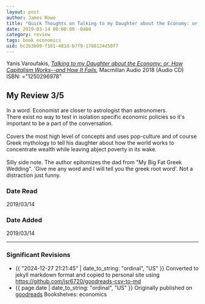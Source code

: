 ```yaml
---
layout: post
author: James Rowe
title: "Quick Thoughts on Talking to my Daughter about the Economy: or, How Capitalism Works--and How It Fails"
date: 2019-03-14 00:00:00 -0400
category: review
tags: book economics
uid: bc2b3b09-f181-481d-b7f9-17b8124d50f7
---
```


Yanis Varoufakis, *[Talking to my Daughter about the Economy: or, How Capitalism Works--and How It Fails](https://www.goodreads.com/book/show/36482374)*,  Macmillan Audio 2018 (Audio CD) ISBN: ="1250296978"

## My Review 3/5

In a word. Economist are closer to astrologist than astronomers.<br/>There exist no way to test in isolation specific economic policies so it's important to be a part of the conversation.<br/><br/>Covers the most high level of concepts and uses pop-culture and of course Greek mythology to tell his daughter about how the world works to concentrate wealth while leaving abject poverty in its wake.<br/><br/>Silly side note. The author epitomizes the dad from "My Big Fat Greek Wedding". 'Give me any word and I will tell you the greek root word'. Not a distraction just funny.

### Date Read
2019/03/14

### Date Added
2019/03/14

---

### Significant Revisions

- {{ "2024-12-27 21:21:45" | date_to_string: "ordinal", "US" }} Converted to jekyll markdown format and copied to personal site using <https://github.com/jsr6720/goodreads-csv-to-md>
- {{ page.date | date_to_string: "ordinal", "US" }} Originally published on [goodreads](https://www.goodreads.com) Bookshelves: economics